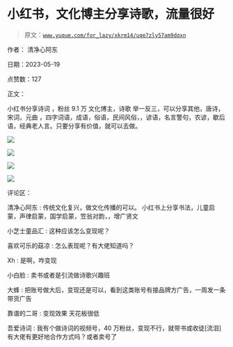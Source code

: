 # 小红书，文化博主分享诗歌，流量很好

> 原文：[`www.yuque.com/for_lazy/xkrm14/uqe7zly57am9dqxn`](https://www.yuque.com/for_lazy/xkrm14/uqe7zly57am9dqxn)

作者： 清净心阿东

日期：2023-05-19

点赞数：127

正文：

小红书分享诗词 ，粉丝 9.1 万 文化博主，诗歌 举一反三，可以分享其他，唐诗，宋词，元曲 ，四字词语，成语，俗语，民间风俗，，谚语，名言警句，农谚，歇后语，经典老人言。只要分享有价值，就可以去做。

![](img/a1578f9e31f905ad9a7856c0a26bda13.png)  

![](img/2cff3eb2231d2745f83687a4227a7c78.png)  

![](img/1b5a0efd7cd7784e2101f3baec3283e4.png)

![](img/4d98204cf8949b0c4dc044c4cee1a1bd.png)  

评论区：

清净心阿东 : 传统文化复兴，做文化传播的可以。 小红书上分享书法，儿童启蒙，声律启蒙，国学启蒙，笠翁对韵，，增广贤文

小芝士童品汇 : 这种应该怎么变现呢？

喜欢可乐的菇凉 : 怎么表现呢？有大佬知道吗？

Xh : 是啊，咋变现

小白脸 : 卖书或者是引流做诗歌兴趣班

大蜂 : 把账号做大后，变现还是可以，看到这类账号有接品牌方广告，一周发一条带货广告

靠谱的二哥 : 变现效果 天花板很低

吾爱诗词 : 我有个做诗词的视频号，40 万粉丝，变现不行，就带书或收徒[流泪]有大佬有更好地合作方式吗？或者卖号了



